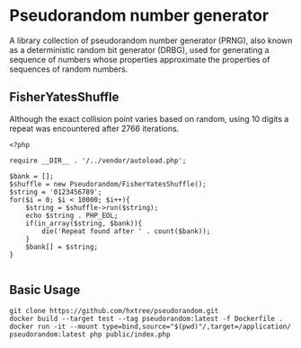 # Pseudorandom number generator

A library collection of pseudorandom number generator (PRNG), also known as a deterministic random bit 
generator (DRBG), used for generating a sequence of numbers whose properties approximate the properties of sequences of 
random numbers.

## FisherYatesShuffle
Although the exact collision point varies based on random, using 10 digits a repeat was encountered after 2766 iterations.
```
<?php

require __DIR__ . '/../vendor/autoload.php';

$bank = [];
$shuffle = new Pseudorandom/FisherYatesShuffle();
$string = '0123456789';
for($i = 0; $i < 10000; $i++){
    $string = $shuffle->run($string);
    echo $string . PHP_EOL;
    if(in_array($string, $bank)){
        die('Repeat found after ' . count($bank));
    }
    $bank[] = $string;
}


```

## Basic Usage
```
git clone https://github.com/hxtree/pseudorandom.git
docker build --target test --tag pseudorandom:latest -f Dockerfile .
docker run -it --mount type=bind,source="$(pwd)"/,target=/application/ pseudorandom:latest php public/index.php
```